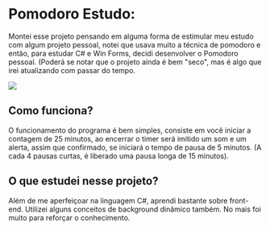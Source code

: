 # Pomodoro Estudo:
Montei esse projeto pensando em alguma forma de estimular meu estudo com algum projeto pessoal, notei que usava muito a técnica de pomodoro e então, para estudar C# e Win Forms, decidi desenvolver o Pomodoro pessoal. (Poderá se notar que o projeto ainda é bem "seco", mas é algo que irei atualizando com passar do tempo.

![](https://i.imgur.com/6omDC6p.gif)

## Como funciona?
O funcionamento do programa é bem simples, consiste em você iniciar a contagem de 25 minutos, ao encerrar o timer será imitido um som e um alerta, assim que confirmado, se iniciará o tempo de pausa de 5 minutos. (A cada 4 pausas curtas, é liberado uma pausa longa de 15 minutos).
## O que estudei nesse projeto?
Além de me aperfeiçoar na linguagem C#, aprendi bastante sobre front-end. Utilizei alguns conceitos de background dinâmico também. No mais foi muito para reforçar o conhecimento.



 
